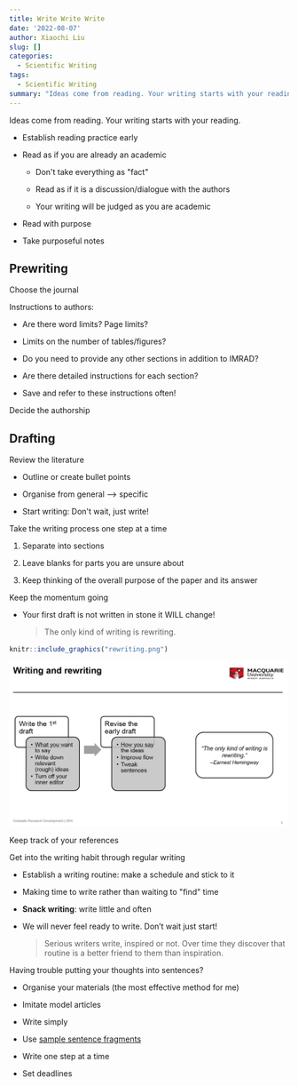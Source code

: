 ```yaml
---
title: Write Write Write
date: '2022-08-07'
author: Xiaochi Liu
slug: []
categories:
  - Scientific Writing
tags:
  - Scientific Writing
summary: "Ideas come from reading. Your writing starts with your reading."
---
```


Ideas come from reading.
Your writing starts with your reading.

* Establish reading practice early

* Read as if you are already an academic
    - Don't take everything as "fact"
    
    - Read as if it is a discussion/dialogue with the authors
    
    - Your writing will be judged as you are academic

* Read with purpose

* Take purposeful notes



## Prewriting

Choose the journal

Instructions to authors:

* Are there word limits? Page limits?

* Limits on the number of tables/figures?

* Do you need to provide any other sections in addition to IMRAD?

* Are there detailed instructions for each section?

* Save and refer to these instructions often!

Decide the authorship




## Drafting

Review the literature

* Outline or create bullet points

* Organise from general --> specific

* Start writing: Don't wait, just write!


Take the writing process one step at a time
    
1. Separate into sections
    
2. Leave blanks for parts you are unsure about
    
3. Keep thinking of the overall purpose of the paper and its answer
    

Keep the momentum going

* Your first draft is not written in stone it WILL change!

  > The only kind of writing is rewriting.


```r
knitr::include_graphics("rewriting.png")
```

<img src="rewriting.png" width="704" />
    


Keep track of your references


Get into the writing habit through regular writing

* Establish a writing routine: make a schedule and stick to it

* Making time to write rather than waiting to "find" time

* **Snack writing**: write little and often

* We will never feel ready to write. Don’t wait just start!

  > Serious writers write, inspired or not. Over time they discover that routine is a better friend to them than inspiration.






Having trouble putting your thoughts into sentences?

* Organise your materials (the most effective method for me)

* Imitate model articles

* Write simply

* Use [sample sentence fragments](https://www.phrasebank.manchester.ac.uk/)

* Write one step at a time

* Set deadlines
